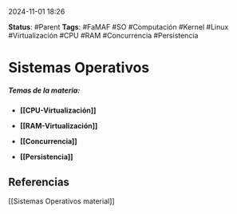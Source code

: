 2024-11-01 18:26

__Status__: #Parent 
__Tags__: #FaMAF #SO #Computación #Kernel #Linux #Virtualización #CPU #RAM #Concurrencia #Persistencia 
# Sistemas Operativos

##### Temas de la materia:

-  **[[CPU-Virtualización]]**
 
-  **[[RAM-Virtualización]]**
 
-  **[[Concurrencia]]**

-  **[[Persistencia]]**

## Referencias

[[Sistemas Operativos material]]
